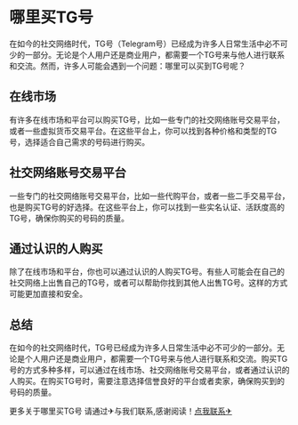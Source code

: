 # 哪里买TG号

在如今的社交网络时代，TG号（Telegram号）已经成为许多人日常生活中必不可少的一部分。无论是个人用户还是商业用户，都需要一个TG号来与他人进行联系和交流。然而，许多人可能会遇到一个问题：哪里可以买到TG号呢？

## 在线市场

有许多在线市场和平台可以购买TG号，比如一些专门的社交网络账号交易平台，或者一些虚拟货币交易平台。在这些平台上，你可以找到各种价格和类型的TG号，选择适合自己需求的号码进行购买。

## 社交网络账号交易平台

一些专门的社交网络账号交易平台，比如一些代购平台，或者一些二手交易平台，也是购买TG号的好选择。在这些平台上，你可以找到一些实名认证、活跃度高的TG号，确保你购买的号码的质量。

## 通过认识的人购买

除了在线市场和平台，你也可以通过认识的人购买TG号。有些人可能会在自己的社交网络上出售自己的TG号，或者可以帮助你找到其他人出售TG号。这样的方式可能更加直接和安全。

## 总结

在如今的社交网络时代，TG号已经成为许多人日常生活中必不可少的一部分。无论是个人用户还是商业用户，都需要一个TG号来与他人进行联系和交流。购买TG号的方式多种多样，可以通过在线市场、社交网络账号交易平台，或者通过认识的人购买。在购买TG号时，需要注意选择信誉良好的平台或者卖家，确保购买到的号码的质量。

更多关于哪里买TG号 请通过✈与我们联系,感谢阅读！[点我联系✈](https://s.k02.cc)